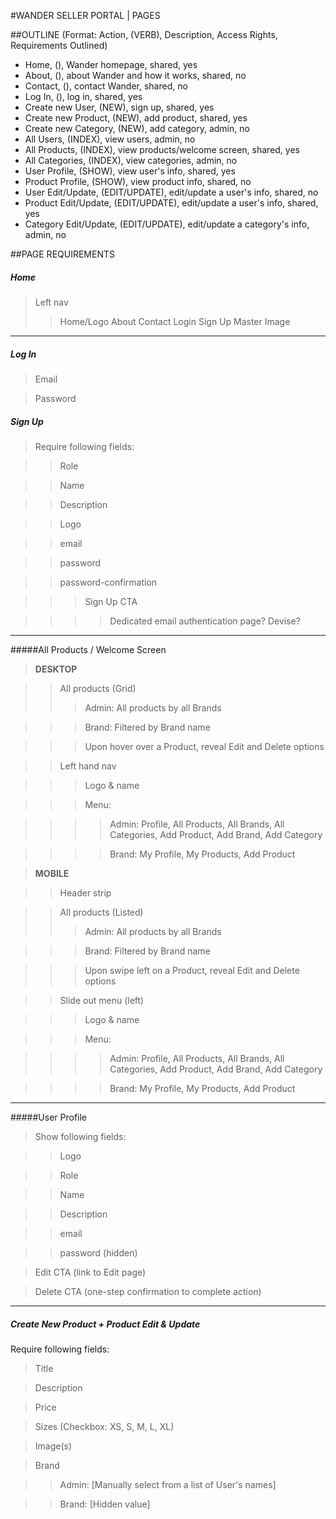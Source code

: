 #WANDER SELLER PORTAL | PAGES 

               

##OUTLINE
(Format: Action, (VERB), Description, Access Rights, Requirements Outlined)  

- Home, (), Wander homepage, shared, yes
- About, (), about Wander and how it works, shared, no
- Contact, (), contact Wander, shared, no
- Log In, (), log in, shared, yes
- Create new User, (NEW), sign up, shared, yes 
- Create new Product, (NEW), add product, shared, yes
- Create new Category, (NEW), add category, admin, no
- All Users, (INDEX), view users, admin, no
- All Products, (INDEX), view products/welcome screen, shared, yes 
- All Categories, (INDEX), view categories, admin, no
- User Profile, (SHOW), view user's info, shared, yes
- Product Profile, (SHOW), view product info, shared, no
- User Edit/Update, (EDIT/UPDATE), edit/update a user's info, shared, no
- Product Edit/Update, (EDIT/UPDATE), edit/update a user's info, shared, yes
- Category Edit/Update, (EDIT/UPDATE), edit/update a category's info, admin, no



##PAGE REQUIREMENTS

##### Home
> Left nav
>> Home/Logo
>> About
>> Contact
>> Login
>> Sign Up
> Master Image


_______________________________________________________

##### Log In 

> Email

> Password


##### Sign Up

> Require following fields:

>> Role

>> Name

>> Description

>> Logo

>> email

>> password

>> password-confirmation

>>> Sign Up CTA

>>>> Dedicated email authentication page? Devise?  

_______________________________________________________


#####All Products / Welcome Screen

> **DESKTOP**

>> All products (Grid) 
>>> Admin: All products by all Brands 

>>> Brand: Filtered by Brand name

>>> Upon hover over a Product, reveal Edit and Delete options

>> Left hand nav

>>> Logo & name

>>> Menu:

>>>> Admin: Profile, All Products, All Brands, All Categories, Add Product, Add Brand, Add Category 

>>>> Brand: My Profile, My Products, Add Product



> **MOBILE**

>> Header strip

>> All products (Listed)
>>> Admin: All products by all Brands 

>>> Brand: Filtered by Brand name

>>> Upon swipe left on a Product, reveal Edit and Delete options


>> Slide out menu (left)

>>> Logo & name

>>> Menu:

>>>> Admin: Profile, All Products, All Brands, All Categories, Add Product, Add Brand, Add Category 

>>>> Brand: My Profile, My Products, Add Product

________________________________________________________________________________________


#####User Profile

> Show following fields:

>> Logo

>> Role

>> Name

>> Description

>> email

>> password (hidden)

> Edit CTA (link to Edit page)

> Delete CTA (one-step confirmation to complete action) 

________________________________________________________________________________________


##### Create New Product + Product Edit & Update

Require following fields:

> Title

> Description

> Price

> Sizes (Checkbox: XS, S, M, L, XL)

> Image(s)

> Brand

>> Admin: [Manually select from a list of User's names]

>> Brand: [Hidden value]

